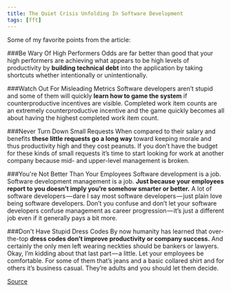 ```yaml
---
title: The Quiet Crisis Unfolding In Software Development
tags: [fft]
---
```


Some of my favorite points from the article:

###Be Wary Of High Performers
Odds are far better than good that your high performers are achieving what appears to be high levels of productivity by **building technical debt** into the application by taking shortcuts whether intentionally or unintentionally. 

###Watch Out For Misleading Metrics
Software developers aren’t stupid and some of them will quickly **learn how to game the system** if counterproductive incentives are visible. Completed work item counts are an extremely counterproductive incentive and the game quickly becomes all about having the highest completed work item count.

###Never Turn Down Small Requests
When compared to their salary and benefits **these little requests go a long way** toward keeping morale and thus productivity high and they cost peanuts. If you don’t have the budget for these kinds of small requests it’s time to start looking for work at another company because mid- and upper-level management is broken.

###You're Not Better Than Your Employees
Software development is a job. Software development management is a job. **Just because your employees report to you doesn’t imply you’re somehow smarter or better.** A lot of software developers — dare I say most software developers — just plain love being software developers. Don’t you confuse and don’t let your software developers confuse management as career progression — it’s just a different job even if it generally pays a bit more.

###Don't Have Stupid Dress Codes
By now humanity has learned that over-the-top **dress codes don’t improve productivity or company success.** And certainly the only men left wearing neckties should be bankers or lawyers. Okay, I’m kidding about that last part — a little. Let your employees be comfortable. For some of them that’s jeans and a basic collared shirt and for others it’s business casual. They’re adults and you should let them decide.

[Source](https://medium.com/@billjordan1/the-quiet-crisis-unfolding-in-software-development-cffbdafbf450)